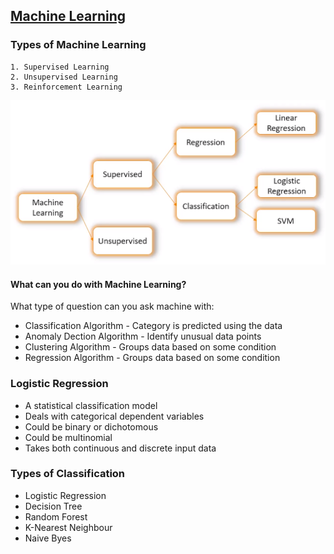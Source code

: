 ## [Machine Learning](https://intellipaat.com/academy/course/machine-learning-free-course/) 

### Types of Machine Learning
    1. Supervised Learning
    2. Unsupervised Learning
    3. Reinforcement Learning

![Machine Learning](image-2.png)
#### What can you do with Machine Learning?
What type of question can you ask machine with:

- Classification Algorithm  -    Category is predicted using the data
- Anomaly Dection Algorithm -   Identify unusual data points
- Clustering Algorithm      -   Groups data based on some condition
- Regression Algorithm      -    Groups data based on some condition


### Logistic Regression

-   A statistical classification model
-   Deals with categorical dependent variables
-   Could be binary or dichotomous
-   Could be multinomial
-   Takes both continuous and discrete input data


### Types of Classification

-   Logistic Regression
-   Decision Tree
-   Random Forest
-   K-Nearest Neighbour
-   Naive Byes